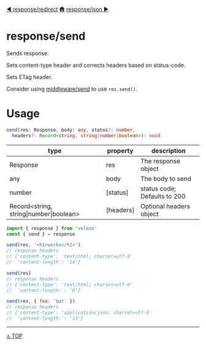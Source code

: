 [◀︎ response/redirect](../response/redirect.md)
[🛖](../index.md)
[response/json ▶](../response/json.md)

# response/send

Sends response.

Sets content-type header and corrects headers based on status-code.

Sets ETag header.

Consider using [middleware/send](../middleware/send.md) to use `res.send()`.

# Usage

```ts 
send(res: Response, body: any, status?: number, 
  headers?: Record<string, string|number|boolean>): void
```

| type                                     | property   | description                  |
| ---------------------------------------- | ---------- | ---------------------------- |
| Response                                 | res        | The response object          |
| any                                      | body       | The body to send             |
| number                                   | \[status]  | status code; Defaults to 200 |
| Record\<string, string\|number\|boolean> | \[headers] | Optional headers object      |

```js
import { response } from 'veloze'
const { send } = response

send(res, '<h1>works</h1>')
// response headers
// {'content-type': 'text/html; charset=utf-8'
//  'content-length': '14'}

send(res)
// response headers
// {'content-type': 'text/html; charset=utf-8'
//  'content-length:': '0'}

send(res, { foo: 'bar' })
// response headers
// {'content-type': 'application/json; charset=utf-8'
//  'content-length:': '13'}
```

---

[🔝 TOP](#top)
